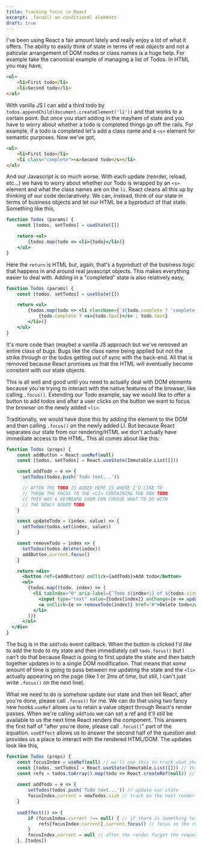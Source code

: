 ```yaml
---
title: Tracking focus in React
excerpt: .focus() on conditional elements
draft: true
---
```


I've been using React a fair amount lately and really enjoy a lot of what it offers. The ability to easily think of state in terms of real _objects_ and not a paticular arrangement of DOM nodes or class names is a huge help. For example take the canonical example of managing a list of Todos. In HTML you may have,

```html
<ul>
    <li>First todo</li>
    <li>Second todo</li>
</ul>
```

With vanilla JS I can add a third todo by `todos.appendChild(document.createElement('li'))` and that works to a certain point. But once you start adding in the mayhem of state and you have to worry about whether a todo is completed things go off the rails. For example, if a todo is completed let's add a class name and a `<s>` element for semantic purposes. Now we've got,

```html
<ul>
    <li>First todo</li>
    <li class="complete"><s>Second todo</s></li>
</ul>
```

And our Javascript is so much worse. With each update (reorder, reload, etc…) we have to worry about whether our Todo is wrapped by an `<s>` element and what the class names are on the `li`. React cleans all this up by thinking of our code declaratively. We can, instead, think of our state in terms of business objects and let our HTML be a byproduct of that state. Something like this,

```jsx
function Todos (params) {
    const [todos, setTodos] = useState([])

    return <ul>
        {todos.map(todo => <li>{todo}</li>)}
    </ul>
}
```

Here the `return` is HTML but, again, that's a byproduct of the business logic that happens in and around real javascript objects. This makes everything easier to deal with. Adding in a "completed" state is also relatively easy,

```jsx
function Todos (params) {
    const [todos, setTodos] = useState([])

    return <ul>
        {todos.map(todo => <li className={`${todo.complete ? 'complete' : ''}`}>
            {todo.complete ? <s>{todo.text}</s> : todo.text}
        </li>)}
    </ul>
}
```

It's more code than (maybe) a vanilla JS approach but we've removed an entire class of bugs. Bugs like the class name being applied but not the strike through or the todos getting out of sync with the back-end. All that is removed because React promises us that the HTML will eventually become consitent with our state objects.

This is all well and good until you need to actually deal with DOM elements because you're trying to interact with the native features of the browser, like calling `.focus()`. Extending our Todo example, say we would like to offer a button to add todos and after a user clicks on the button we want to focus the browser on the newly added `<li>`.

Traditionally, we would have done this by adding the element to the DOM and then calling `.focus()` on the newly added LI. But because React separates our state from our rendering/HTML we don't actually have immediate access to the HTML. This all comes about like this:

```jsx
function Todos (props) {
    const addButton = React.useRef(null)
    const [todos, setTodos] = React.useState(Immutable.List([]))

    const addTodo = e => {
      setTodos(todos.push('Todo text...'))

      // AFTER THE TODO IS ADDED HERE IS WHERE I'D LIKE TO
      // THROW THE FOCUS TO THE <LI> CONTAINING THE NEW TODO
      // THIS WAY A KEYBOARD USER CAN CHOOSE WHAT TO DO WITH
      // THE NEWLY ADDED TODO
    }

    const updateTodo = (index, value) => {
      setTodos(todos.set(index, value))
    }

    const removeTodo = index => {
      setTodos(todos.delete(index))
      addButton.current.focus()
    }

    return <div>
      <button ref={addButton} onClick={addTodo}>Add todo</button>
      <ul>
        {todos.map((todo, index) => (
          <li tabIndex="0" aria-label={`Todo ${index+1} of ${todos.size}`}>
            <input type="text" value={todos[index]} onChange={e => updateTodo(index, e.target.value)}/>
            <a onClick={e => removeTodo(index)} href="#">Delete todo</a>
          </li>
        ))}
      </ul>
  </div>
}
```

The bug is in the `addTodo` event callback. When the button is clicked I'd _like_ to add the todo to my state and then immediately call `todo.focus()` but I can't do that because React is going to first update the state and _then_ batch together updates in to a single DOM modification. That means that _some_ amount of time is going to pass between me updating the state and the `<li>` actually appearing on the page (like 1 or 2ms of time, but still, I can't just write `.focus()` on the next line).

What we need to do is somehow update our state and then tell React, after you're done, please call `.focus()` for me. We can do that using two fancy new hooks.`useRef` allows us to retain a value object through React's render passes. When we're calling `addTodo` we can set a ref and it'll still be available to us the next time React renders the component. This answers the first half of "after you're done, please call `.focus()`" part of the equation. `useEffect` allows us to answer the second half of the question and provides us a place to interact with the rendered HTML/DOM. The updates look like this,

```jsx
function Todos (props) {
    const focusIndex = useRef(null) // we'll use this to track what should be focused on the next pass
    const [todos, setTodos] = React.useState(Immutable.List([])) // this is our state of todos
    const refs = todos.toArray().map(todo => React.createRef(null)) // each of our rendered todos are tracked here
    
    const addTodo = e => {
        setTodos(todos.push('Todo text...')) // update our state
        focusIndex.current = newTodos.size // track on the next render we want to focus the last todo
    }
    
    useEffect(() => {
        if (focusIndex.current !== null) { // if there is something to focus on
            refs[focusIndex.current].current.focus() // focus on the requested element
        }
        focusIndex.current = null // after the render forget the requested focus so we can do it all again
    }, [todos])
```